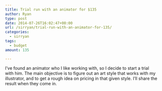 ```yaml
---
title: Trial run with an animator for $135
author: Ryan
type: post
date: 2014-07-26T16:02:47+00:00
url: /sirryan/trial-run-with-an-animator-for-135/
categories:
  - sirryan
tags:
  - budget
amount: 135

---
```

I&#8217;ve found an animator who I like working with, so I decide to start a trial with him. The main objective is to figure out an art style that works with my illustrator, and to get a rough idea on pricing in that given style. I&#8217;ll share the result when they come in.
<!--more-->